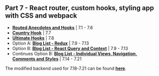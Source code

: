 ## Part 7 - React router, custom hooks, styling app with CSS and webpack

* [**Routed Anecdotes and Hooks**](./routed-anecdotes-hooks) | 7.1 - 7.6
* [**Country Hook**](./country-hook) | 7.7
* [**Ultimate Hooks**](./ultimate-hooks) | 7.8
* Option A: [**Blog List - Redux**](./bloglist-redux) | 7.9 - 7.13
* Option B: [**Blog List - React Query and Context**](./bloglist-query-context) | 7.9 - 7.13
* Continues Option B: [**Blog List - Individual Views, Navigation, Comments and Styles**](./bloglist-query-context) | 7.14 - 7.21

The modified backend used for 7.18-7.21 can be found **[here](./bloglist-backend)**.